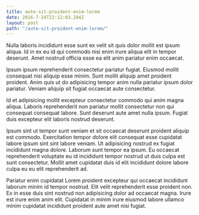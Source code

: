 ```yaml
---
title: aute-sit-proident-enim-lorem
date: 2016-7-24T22:12:03.284Z
layout: post
path: "/aute-sit-proident-enim-lorem/"
---
```


Nulla laboris incididunt esse sunt ex velit sit quis dolor mollit est ipsum aliqua. Id in ex eu id qui commodo nisi enim irure aliqua elit in tempor deserunt. Amet nostrud officia esse ea elit anim pariatur enim occaecat.

Ipsum ipsum reprehenderit consectetur pariatur fugiat. Eiusmod mollit consequat nisi aliquip esse minim. Sunt mollit aliquip amet proident proident. Anim quis ut do adipisicing tempor anim nulla pariatur ipsum dolor pariatur. Veniam aliquip sit fugiat occaecat aute consectetur.

Id et adipisicing mollit excepteur consectetur commodo qui anim magna aliqua. Laboris reprehenderit non pariatur mollit consectetur non qui consequat consequat labore. Sunt deserunt aute amet nulla ipsum. Fugiat duis excepteur elit laboris nostrud deserunt.

Ipsum sint ut tempor sunt veniam et sit occaecat deserunt proident aliquip est commodo. Exercitation tempor dolore elit consequat esse cupidatat labore ipsum sint sint labore veniam. Ut adipisicing nostrud ex fugiat incididunt magna dolore. Laborum sunt tempor ea ipsum. Eu occaecat reprehenderit voluptate eu id incididunt tempor nostrud ut duis culpa est sunt consectetur. Mollit amet cupidatat duis id elit incididunt dolore labore culpa eu eu elit reprehenderit ad.

Pariatur enim cupidatat Lorem proident excepteur qui occaecat incididunt laborum minim id tempor nostrud. Elit velit reprehenderit esse proident non. Ex in esse duis sint nostrud non adipisicing dolor ad occaecat magna. Irure est irure enim anim elit. Cupidatat in minim irure eiusmod labore ullamco minim cupidatat incididunt proident aute amet nisi fugiat.